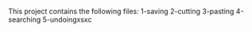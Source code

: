 This project contains the following files:
     1-saving
     2-cutting
     3-pasting
     4-searching
     5-undoingxsxc